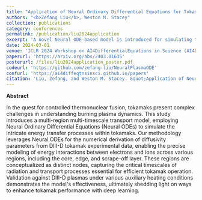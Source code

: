 ```yaml
---
title: "Application of Neural Ordinary Differential Equations for Tokamak Plasma Dynamics Analysis"
authors: "<b>Zefang Liu</b>, Weston M. Stacey"
collection: publications
category: conferences
permalink: /publication/liu2024application
excerpt: 'A novel Neural ODE-based model is introduced for simulating tokamak plasma dynamics, offering precise energy transfer analysis crucial for advancing controlled thermonuclear fusion.'
date: 2024-03-01
venue: 'ICLR 2024 Workshop on AI4DifferentialEquations in Science (AI4DiffEqtnsInSci)'
paperurl: 'https://arxiv.org/abs/2403.01635'
posterurl: /files/liu2024application_poster.pdf
codeurl: 'https://github.com/zefang-liu/NeuralPlasmaODE'
confurl: 'https://ai4diffeqtnsinsci.github.io/papers'
citation: 'Liu, Zefang, and Weston M. Stacey. &quot;Application of Neural Ordinary Differential Equations for Tokamak Plasma Dynamics Analysis.&quot; <i>arXiv preprint arXiv:2403.01635</i> (2024).'
---
```


**Abstract**

In the quest for controlled thermonuclear fusion, tokamaks present complex challenges in understanding burning plasma dynamics. This study introduces a multi-region multi-timescale transport model, employing Neural Ordinary Differential Equations (Neural ODEs) to simulate the intricate energy transfer processes within tokamaks. Our methodology leverages Neural ODEs for the numerical derivation of diffusivity parameters from DIII-D tokamak experimental data, enabling the precise modeling of energy interactions between electrons and ions across various regions, including the core, edge, and scrape-off layer. These regions are conceptualized as distinct nodes, capturing the critical timescales of radiation and transport processes essential for efficient tokamak operation. Validation against DIII-D plasmas under various auxiliary heating conditions demonstrates the model's effectiveness, ultimately shedding light on ways to enhance tokamak performance with deep learning.
